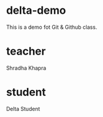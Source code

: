 # delta-demo
This is a demo fot Git &amp; Github class.

# teacher 
Shradha Khapra

# student
Delta Student

